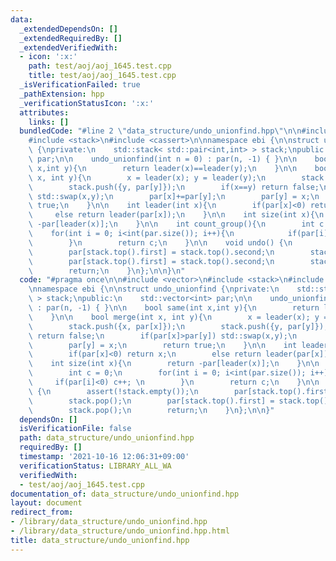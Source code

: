 ```yaml
---
data:
  _extendedDependsOn: []
  _extendedRequiredBy: []
  _extendedVerifiedWith:
  - icon: ':x:'
    path: test/aoj/aoj_1645.test.cpp
    title: test/aoj/aoj_1645.test.cpp
  _isVerificationFailed: true
  _pathExtension: hpp
  _verificationStatusIcon: ':x:'
  attributes:
    links: []
  bundledCode: "#line 2 \"data_structure/undo_unionfind.hpp\"\n\n#include <vector>\n\
    #include <stack>\n#include <cassert>\n\nnamespace ebi {\n\nstruct undo_unionfind\
    \ {\nprivate:\n    std::stack< std::pair<int,int> > stack;\npublic:\n    std::vector<int>\
    \ par;\n\n    undo_unionfind(int n = 0) : par(n, -1) { }\n\n    bool same(int\
    \ x,int y){\n        return leader(x)==leader(y);\n    }\n\n    bool merge(int\
    \ x, int y){\n        x = leader(x); y = leader(y);\n        stack.push({x, par[x]});\n\
    \        stack.push({y, par[y]});\n        if(x==y) return false;\n        if(par[x]>par[y])\
    \ std::swap(x,y);\n        par[x]+=par[y];\n        par[y] = x;\n        return\
    \ true;\n    }\n\n    int leader(int x){\n        if(par[x]<0) return x;\n   \
    \     else return leader(par[x]);\n    }\n\n    int size(int x){\n        return\
    \ -par[leader(x)];\n    }\n\n    int count_group(){\n        int c = 0;\n    \
    \    for(int i = 0; i<int(par.size()); i++){\n            if(par[i]<0) c++; \n\
    \        }\n        return c;\n    }\n\n    void undo() {\n        assert(!stack.empty());\n\
    \        par[stack.top().first] = stack.top().second;\n        stack.pop();\n\
    \        par[stack.top().first] = stack.top().second;\n        stack.pop();\n\
    \        return;\n    }\n};\n\n}\n"
  code: "#pragma once\n\n#include <vector>\n#include <stack>\n#include <cassert>\n\
    \nnamespace ebi {\n\nstruct undo_unionfind {\nprivate:\n    std::stack< std::pair<int,int>\
    \ > stack;\npublic:\n    std::vector<int> par;\n\n    undo_unionfind(int n = 0)\
    \ : par(n, -1) { }\n\n    bool same(int x,int y){\n        return leader(x)==leader(y);\n\
    \    }\n\n    bool merge(int x, int y){\n        x = leader(x); y = leader(y);\n\
    \        stack.push({x, par[x]});\n        stack.push({y, par[y]});\n        if(x==y)\
    \ return false;\n        if(par[x]>par[y]) std::swap(x,y);\n        par[x]+=par[y];\n\
    \        par[y] = x;\n        return true;\n    }\n\n    int leader(int x){\n\
    \        if(par[x]<0) return x;\n        else return leader(par[x]);\n    }\n\n\
    \    int size(int x){\n        return -par[leader(x)];\n    }\n\n    int count_group(){\n\
    \        int c = 0;\n        for(int i = 0; i<int(par.size()); i++){\n       \
    \     if(par[i]<0) c++; \n        }\n        return c;\n    }\n\n    void undo()\
    \ {\n        assert(!stack.empty());\n        par[stack.top().first] = stack.top().second;\n\
    \        stack.pop();\n        par[stack.top().first] = stack.top().second;\n\
    \        stack.pop();\n        return;\n    }\n};\n\n}"
  dependsOn: []
  isVerificationFile: false
  path: data_structure/undo_unionfind.hpp
  requiredBy: []
  timestamp: '2021-10-16 12:06:31+09:00'
  verificationStatus: LIBRARY_ALL_WA
  verifiedWith:
  - test/aoj/aoj_1645.test.cpp
documentation_of: data_structure/undo_unionfind.hpp
layout: document
redirect_from:
- /library/data_structure/undo_unionfind.hpp
- /library/data_structure/undo_unionfind.hpp.html
title: data_structure/undo_unionfind.hpp
---
```

